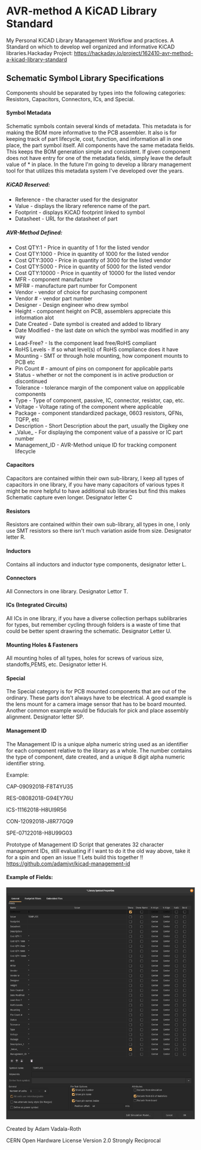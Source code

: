 # AVR-method A KiCAD Library Standard
My Personal KiCAD Library Management Workflow and practices. A Standard on which
to develop well organized and informative KiCAD libraries.Hackaday Project:
https://hackaday.io/project/162410-avr-method-a-kicad-library-standard

## Schematic Symbol Library Specifications
Components should be separated by types into the following categories:
Resistors, Capacitors, Connectors, ICs, and Special.  
#### Symbol Metadata
Schematic symbols contain several kinds of metadata. This metadata is for
making the BOM more informative to the PCB assembler. It also is for keeping
track of part lifecycle, cost, function, and information all in one place, the
part symbol itself. All components have the same metadata fields. This keeps the BOM generation simple and consistent. If  given component does not have entry for one of the metadata fields, simply leave the default value of * in place. In the future I'm going to develop a library management tool for that utilizes this metadata system I've developed over the years.

##### KiCAD Reserved:
* Reference - the character used for the designator
* Value - displays the library reference name of the part.
* Footprint - displays KiCAD footprint linked to symbol
* Datasheet - URL for the datasheet of part

##### AVR-Method Defined:
* Cost QTY:1 - Price in quantity of 1 for the listed vendor
* Cost QTY:1000 - Price in quantity of 1000 for the listed vendor
* Cost QTY:3000 - Price in quantity of 3000 for the listed vendor
* Cost QTY:5000 - Price in quantity of 5000 for the listed vendor
* Cost QTY:10000 - Price in quantity of 10000 for the listed vendor
* MFR - component manufacture
* MFR# -  manufacture part number for Component
* Vendor - vendor of choice for purchasing component
* Vendor # - vendor part number
* Designer -  Design engineer who drew symbol
* Height - component height on PCB, assemblers appreciate this information alot
* Date Created - Date symbol is created and added to library
* Date Modified - the last date on which the symbol was modified in any way
* Lead-Free? - Is the component lead free/RoHS compliant
* RoHS Levels - If so what level(s) of RoHS compliance does it have
* Mounting - SMT or through hole mounting, how component mounts to PCB etc
* Pin Count # - amount of pins on component for applicable parts
* Status - whether or not the component is in active production or discontinued
* Tolerance - tolerance margin of the component value on appplicable components
* Type - Type of component, passive, IC, connector, resistor, cap, etc.
* Voltage -  Voltage rating of the component where applicable
* Package -  component standardized package, 0603 resistors, QFNs, TQFP, etc
* Description - Short Description about the part, usually the Digikey one
* \_Value\_ - For displaying the component value of a passive or IC part number
* Management_ID - AVR-Method unique ID for tracking component lifecycle

#### Capacitors
Capacitors are contained within their own sub-library, I keep all types of
capacitors in one library, if you have many capacitors of various types it might
be more helpful to have additional sub libraries but find this makes Schematic
capture even longer. Designator letter C

#### Resistors
Resistors are contained within their own sub-library, all types in one, I only
use SMT resistors so there isn't much variation aside from size. Designator
letter R.

#### Inductors
Contains all inductors and inductor type components, designator letter L.

#### Connectors
All Connectors in one library. Designator Lettor T.

#### ICs (Integrated Circuits)
All ICs in one library, if you have a diverse collection perhaps sublibraries for types, but remember cycling through folders is a waste of time that could be better spent drawring the schematic. Designator Letter U.

#### Mounting Holes & Fasteners
All mounting holes of all types, holes for screws of various size, standoffs,PEMS, etc.
Designator letter H.

#### Special
The Special category is for PCB mounted components that are out of the ordinary. These parts don't always have to be electrical. A good example is the lens mount for a camera image sensor that has to be board mounted. Another common example would be fiducials for pick and place assembly alignment. Designator letter SP. 

#### Management ID
The Management ID is a unique alpha numeric string used as an identifier for each component relative to the library as a whole. The number contains the type of component, date created, and a unique 8 digit alpha numeric identifier string.

Example:

CAP-09092018-F8T4YU35

RES-08082018-G94EY76U

ICS-11162018-H8UI9R56

CON-12092018-J8R77GQ9

SPE-07122018-H8U99G03

Prototype of Management ID Script that generates 32 character management IDs, still evaluating if I want to do it the old way above, take it for a spin and open an issue !! Lets build this together !!
https://github.com/adamjvr/kicad-management-id

#### Example of Fields:
![alt text](imgs/Oscillator-Exmample-linux.png "ICs Example")


Created by Adam Vadala-Roth

CERN Open Hardware License Version 2.0 Strongly Reciprocal 

